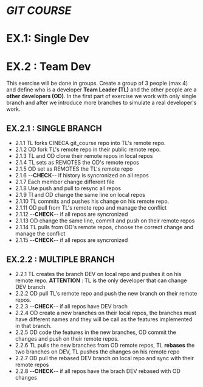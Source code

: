 ***GIT COURSE***
=============

**EX.1: Single Dev**
=========


**EX.2 : Team Dev**
=========

This exercise will be done in groups. Create a group of 3 people (max 4) and define who is a developer **Team Leader (TL)** and the other people are a **other developers (OD)**. In the first part of exercise we work with only single branch and after we introduce more branches to simulate a real developer's work. 

EX.2.1 : SINGLE BRANCH
-----------------------

- 2.1.1 TL forks CINECA git_course repo into TL's remote repo.
- 2.1.2 OD fork TL's remote repo in their public remote repo.
- 2.1.3 TL and OD clone their remote repos in local repos
- 2.1.4 TL sets as REMOTES the OD's remote repos
- 2.1.5 OD set as REMOTES the TL's remote repo
- 2.1.6 --**CHECK**--  if history is syncronized on all repos
- 2.1.7 Each member change different file
- 2.1.8 Use push and pull to resync all repos
- 2.1.9 Tl and OD change the same line on local repos
- 2.1.10 TL commits and pushes his change on his remote repo.
- 2.1.11 OD pull from TL's remote repo and manage the conflict
- 2.1.12 --**CHECK**-- if all repos are syncronized
- 2.1.13 OD change the same line, commit and push on their remote repos
- 2.1.14 TL pulls from OD's remote repos, choose the correct change and manage the conflict
- 2.1.15 --**CHECK**-- if all repos are syncronized


EX.2.2 : MULTIPLE BRANCH
-------------------------

 - 2.2.1 TL creates the branch DEV on local repo and pushes it on his remote repo. 
   **ATTENTION** : TL is the only developer that can change DEV branch
 - 2.2.2 OD pull TL's remote repo and push the new branch on their remote repos.
 - 2.2.3 --**CHECK**-- if all repos have DEV brach
 - 2.2.4 OD create a new branches on their local repos, the branches must have different names and they  will be call as the features implemented in that branch.
 - 2.2.5 OD code the features in the new branches, OD commit the changes and push on their remote repos.
 - 2.2.6 TL pulls the new branches from OD remote repos, TL **rebases** the two branches on DEV, TL pushes the changes on his remote repo
 - 2.2.7 OD pull the rebased DEV branch on local repo and sync with their remote repos
 - 2.2.8 --**CHECK**-- if all repos have the brach DEV rebased with OD changes

